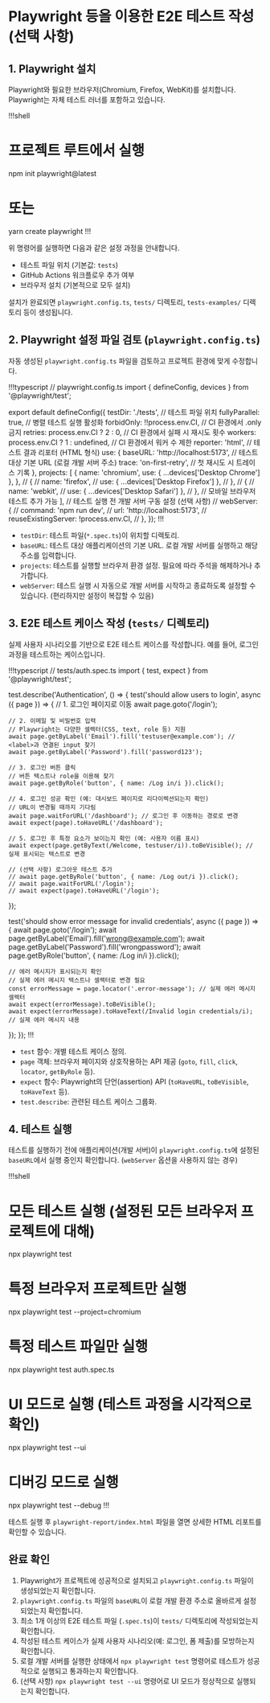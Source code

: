 # Playwright 등을 이용한 E2E 테스트 작성 (선택 사항)

## 1. Playwright 설치

Playwright와 필요한 브라우저(Chromium, Firefox, WebKit)를 설치합니다. Playwright는 자체 테스트 러너를 포함하고 있습니다.

!!!shell
# 프로젝트 루트에서 실행
npm init playwright@latest
# 또는
yarn create playwright
!!!

위 명령어를 실행하면 다음과 같은 설정 과정을 안내합니다.

-   테스트 파일 위치 (기본값: `tests`)
-   GitHub Actions 워크플로우 추가 여부
-   브라우저 설치 (기본적으로 모두 설치)

설치가 완료되면 `playwright.config.ts`, `tests/` 디렉토리, `tests-examples/` 디렉토리 등이 생성됩니다.

## 2. Playwright 설정 파일 검토 (`playwright.config.ts`)

자동 생성된 `playwright.config.ts` 파일을 검토하고 프로젝트 환경에 맞게 수정합니다.

!!!typescript
// playwright.config.ts
import { defineConfig, devices } from '@playwright/test';

export default defineConfig({
  testDir: './tests', // 테스트 파일 위치
  fullyParallel: true, // 병렬 테스트 실행 활성화
  forbidOnly: !!process.env.CI, // CI 환경에서 .only 금지
  retries: process.env.CI ? 2 : 0, // CI 환경에서 실패 시 재시도 횟수
  workers: process.env.CI ? 1 : undefined, // CI 환경에서 워커 수 제한
  reporter: 'html', // 테스트 결과 리포터 (HTML 형식)
  use: {
    baseURL: 'http://localhost:5173', // 테스트 대상 기본 URL (로컬 개발 서버 주소)
    trace: 'on-first-retry', // 첫 재시도 시 트레이스 기록
  },
  projects: [
    {
      name: 'chromium',
      use: { ...devices['Desktop Chrome'] },
    },
    // {
    //   name: 'firefox',
    //   use: { ...devices['Desktop Firefox'] },
    // },
    // {
    //   name: 'webkit',
    //   use: { ...devices['Desktop Safari'] },
    // },
    // 모바일 브라우저 테스트 추가 가능
  ],
  // 테스트 실행 전 개발 서버 구동 설정 (선택 사항)
  // webServer: {
  //   command: 'npm run dev',
  //   url: 'http://localhost:5173',
  //   reuseExistingServer: !process.env.CI,
  // },
});
!!!

-   `testDir`: 테스트 파일(`*.spec.ts`)이 위치할 디렉토리.
-   `baseURL`: 테스트 대상 애플리케이션의 기본 URL. 로컬 개발 서버를 실행하고 해당 주소를 입력합니다.
-   `projects`: 테스트를 실행할 브라우저 환경 설정. 필요에 따라 주석을 해제하거나 추가합니다.
-   `webServer`: 테스트 실행 시 자동으로 개발 서버를 시작하고 종료하도록 설정할 수 있습니다. (편리하지만 설정이 복잡할 수 있음)

## 3. E2E 테스트 케이스 작성 (`tests/` 디렉토리)

실제 사용자 시나리오를 기반으로 E2E 테스트 케이스를 작성합니다. 예를 들어, 로그인 과정을 테스트하는 케이스입니다.

!!!typescript
// tests/auth.spec.ts
import { test, expect } from '@playwright/test';

test.describe('Authentication', () => {
  test('should allow users to login', async ({ page }) => {
    // 1. 로그인 페이지로 이동
    await page.goto('/login');

    // 2. 이메일 및 비밀번호 입력
    // Playwright는 다양한 셀렉터(CSS, text, role 등) 지원
    await page.getByLabel('Email').fill('testuser@example.com'); // <label>과 연결된 input 찾기
    await page.getByLabel('Password').fill('password123');

    // 3. 로그인 버튼 클릭
    // 버튼 텍스트나 role을 이용해 찾기
    await page.getByRole('button', { name: /Log in/i }).click();

    // 4. 로그인 성공 확인 (예: 대시보드 페이지로 리다이렉션되는지 확인)
    // URL이 변경될 때까지 기다림
    await page.waitForURL('/dashboard'); // 로그인 후 이동하는 경로로 변경
    await expect(page).toHaveURL('/dashboard');

    // 5. 로그인 후 특정 요소가 보이는지 확인 (예: 사용자 이름 표시)
    await expect(page.getByText(/Welcome, testuser/i)).toBeVisible(); // 실제 표시되는 텍스트로 변경

    // (선택 사항) 로그아웃 테스트 추가
    // await page.getByRole('button', { name: /Log out/i }).click();
    // await page.waitForURL('/login');
    // await expect(page).toHaveURL('/login');
  });

  test('should show error message for invalid credentials', async ({ page }) => {
    await page.goto('/login');
    await page.getByLabel('Email').fill('wrong@example.com');
    await page.getByLabel('Password').fill('wrongpassword');
    await page.getByRole('button', { name: /Log in/i }).click();

    // 에러 메시지가 표시되는지 확인
    // 실제 에러 메시지 텍스트나 셀렉터로 변경 필요
    const errorMessage = page.locator('.error-message'); // 실제 에러 메시지 셀렉터
    await expect(errorMessage).toBeVisible();
    await expect(errorMessage).toHaveText(/Invalid login credentials/i); // 실제 에러 메시지 내용
  });
});
!!!

-   `test` 함수: 개별 테스트 케이스 정의.
-   `page` 객체: 브라우저 페이지와 상호작용하는 API 제공 (`goto`, `fill`, `click`, `locator`, `getByRole` 등).
-   `expect` 함수: Playwright의 단언(assertion) API (`toHaveURL`, `toBeVisible`, `toHaveText` 등).
-   `test.describe`: 관련된 테스트 케이스 그룹화.

## 4. 테스트 실행

테스트를 실행하기 전에 애플리케이션(개발 서버)이 `playwright.config.ts`에 설정된 `baseURL`에서 실행 중인지 확인합니다. (`webServer` 옵션을 사용하지 않는 경우)

!!!shell
# 모든 테스트 실행 (설정된 모든 브라우저 프로젝트에 대해)
npx playwright test

# 특정 브라우저 프로젝트만 실행
npx playwright test --project=chromium

# 특정 테스트 파일만 실행
npx playwright test auth.spec.ts

# UI 모드로 실행 (테스트 과정을 시각적으로 확인)
npx playwright test --ui

# 디버깅 모드로 실행
npx playwright test --debug
!!!

테스트 실행 후 `playwright-report/index.html` 파일을 열면 상세한 HTML 리포트를 확인할 수 있습니다.

## 완료 확인

1.  Playwright가 프로젝트에 성공적으로 설치되고 `playwright.config.ts` 파일이 생성되었는지 확인합니다.
2.  `playwright.config.ts` 파일의 `baseURL`이 로컬 개발 환경 주소로 올바르게 설정되었는지 확인합니다.
3.  최소 1개 이상의 E2E 테스트 파일 (`.spec.ts`)이 `tests/` 디렉토리에 작성되었는지 확인합니다.
4.  작성된 테스트 케이스가 실제 사용자 시나리오(예: 로그인, 폼 제출)를 모방하는지 확인합니다.
5.  로컬 개발 서버를 실행한 상태에서 `npx playwright test` 명령어로 테스트가 성공적으로 실행되고 통과하는지 확인합니다.
6.  (선택 사항) `npx playwright test --ui` 명령어로 UI 모드가 정상적으로 실행되는지 확인합니다. 
